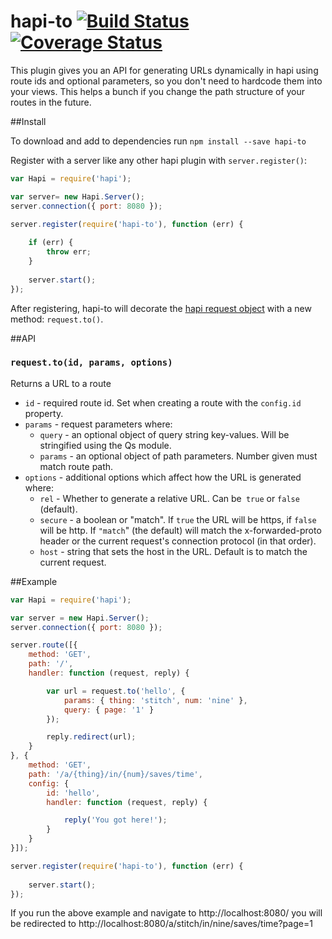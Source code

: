 # hapi-to [![Build Status](https://travis-ci.org/mtharrison/hapi-to.svg)](https://travis-ci.org/mtharrison/hapi-to)[![Coverage Status](https://coveralls.io/repos/mtharrison/hapi-to/badge.svg?branch=master&service=github)](https://coveralls.io/github/mtharrison/hapi-to?branch=master)

This plugin gives you an API for generating URLs dynamically in hapi using route ids and optional parameters, so you don't need to hardcode them into your views. This helps a bunch if you change the path structure of your routes in the future.

##Install

To download and add to dependencies run `npm install --save hapi-to`

Register with a server like any other hapi plugin with `server.register()`:

```javascript
var Hapi = require('hapi');

var server= new Hapi.Server();
server.connection({ port: 8080 });

server.register(require('hapi-to'), function (err) {
    
    if (err) {
        throw err;
    }
    
    server.start();
});
```

After registering, hapi-to will decorate the [hapi request object](hapijs.com/api#request-object) with a new method: `request.to()`.

##API

### `request.to(id, params, options)`

Returns a URL to a route

- `id` - required route id. Set when creating a route with the `config.id` property.
- `params` - request parameters where:
  - `query` - an optional object of query string key-values. Will be stringified using the Qs module.
  - `params` - an optional object of path parameters. Number given must match route path.
- `options` - additional options which affect how the URL is generated where:
  - `rel` - Whether to generate a relative URL. Can be` true` or `false` (default).
  - `secure` - a boolean or "match". If `true` the URL will be https, if `false` will be http. If `"match`" (the default) will match the x-forwarded-proto header or the current request's connection protocol (in that order).
  - `host` - string that sets the host in the URL. Default is to match the current request.

##Example

```javascript
var Hapi = require('hapi');

var server = new Hapi.Server();
server.connection({ port: 8080 });

server.route([{
    method: 'GET',
    path: '/',
    handler: function (request, reply) {

        var url = request.to('hello', {
            params: { thing: 'stitch', num: 'nine' },
            query: { page: '1' }
        });

        reply.redirect(url);
    }
}, {
    method: 'GET',
    path: '/a/{thing}/in/{num}/saves/time',
    config: {
        id: 'hello',
        handler: function (request, reply) {

            reply('You got here!');
        }
    }
}]);

server.register(require('hapi-to'), function (err) {
    
    server.start();
});
```

If you run the above example and navigate to http://localhost:8080/ you will be redirected to http://localhost:8080/a/stitch/in/nine/saves/time?page=1
